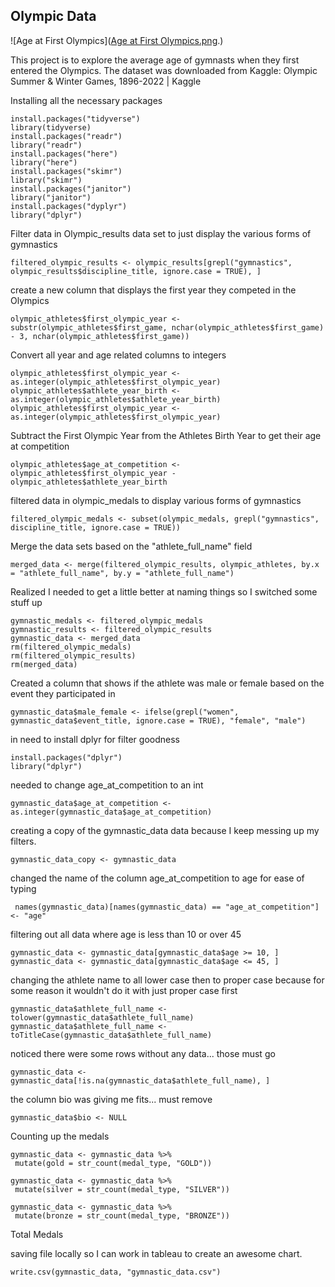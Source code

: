 
## Olympic Data



![Age at First Olympics]([Age at First Olympics.png](https://github.com/CoachWendy/Olympic-Results/blob/main/Age%20at%20First%20Olympics.png).)


This project is to explore the average age of gymnasts when they first entered the Olympics. The dataset was downloaded from Kaggle: Olympic Summer & Winter Games, 1896-2022 | Kaggle



Installing all the necessary packages

```{r}
install.packages("tidyverse")
library(tidyverse)
install.packages("readr")
library("readr")
install.packages("here")
library("here")
install.packages("skimr")
library("skimr")
install.packages("janitor")
library("janitor")
install.packages("dyplyr")
library("dplyr")
```

Filter data in Olympic_results data set to just display the various forms of gymnastics

```{r}
filtered_olympic_results <- olympic_results[grepl("gymnastics", olympic_results$discipline_title, ignore.case = TRUE), ]
```

create a new column that displays the first year they competed in the Olympics

```{r}
olympic_athletes$first_olympic_year <- substr(olympic_athletes$first_game, nchar(olympic_athletes$first_game) - 3, nchar(olympic_athletes$first_game))
```

Convert all year and age related columns to integers

```{r}
olympic_athletes$first_olympic_year <- as.integer(olympic_athletes$first_olympic_year)
olympic_athletes$athlete_year_birth <- as.integer(olympic_athletes$athlete_year_birth)
olympic_athletes$first_olympic_year <- as.integer(olympic_athletes$first_olympic_year)
```

Subtract the First Olympic Year from the Athletes Birth Year to get their age at competition

```{r}
olympic_athletes$age_at_competition <- olympic_athletes$first_olympic_year - olympic_athletes$athlete_year_birth
```

filtered data in olympic_medals to display various forms of gymnastics

```{r}
filtered_olympic_medals <- subset(olympic_medals, grepl("gymnastics", discipline_title, ignore.case = TRUE))
```

Merge the data sets based on the "athlete_full_name" field

```{r}
merged_data <- merge(filtered_olympic_results, olympic_athletes, by.x = "athlete_full_name", by.y = "athlete_full_name")
```

Realized I needed to get a little better at naming things so I switched some stuff up

```{r}
gymnastic_medals <- filtered_olympic_medals
gymnastic_results <- filtered_olympic_results
gymnastic_data <- merged_data
rm(filtered_olympic_medals)
rm(filtered_olympic_results)
rm(merged_data)
```

Created a column that shows if the athlete was male or female based on the event they participated in

```{r}
gymnastic_data$male_female <- ifelse(grepl("women", gymnastic_data$event_title, ignore.case = TRUE), "female", "male")
```

in need to install dplyr for filter goodness

```{r}
install.packages("dplyr")
library("dplyr")
```

needed to change age_at_competition to an int

```{r}
gymnastic_data$age_at_competition <- as.integer(gymnastic_data$age_at_competition)
```

creating a copy of the gymnastic_data data because I keep messing up my filters.

```{r}
gymnastic_data_copy <- gymnastic_data
```

changed the name of the column age_at_competition to age for ease of typing

```{r}
 names(gymnastic_data)[names(gymnastic_data) == "age_at_competition"] <- "age"
```

filtering out all data where age is less than 10 or over 45

```{r}
gymnastic_data <- gymnastic_data[gymnastic_data$age >= 10, ]
gymnastic_data <- gymnastic_data[gymnastic_data$age <= 45, ]
```

changing the athlete name to all lower case then to proper case because for some reason it wouldn't do it with just proper case first

```{r}
gymnastic_data$athlete_full_name <- tolower(gymnastic_data$athlete_full_name)
gymnastic_data$athlete_full_name <- toTitleCase(gymnastic_data$athlete_full_name)

```

noticed there were some rows without any data... those must go

```{r}
gymnastic_data <- gymnastic_data[!is.na(gymnastic_data$athlete_full_name), ]
```

the column bio was giving me fits... must remove

```{r}
gymnastic_data$bio <- NULL
```

Counting up the medals

```{r}
gymnastic_data <- gymnastic_data %>%
 mutate(gold = str_count(medal_type, "GOLD"))

gymnastic_data <- gymnastic_data %>%
 mutate(silver = str_count(medal_type, "SILVER"))

gymnastic_data <- gymnastic_data %>%
 mutate(bronze = str_count(medal_type, "BRONZE"))
```

Total Medals

saving file locally so I can work in tableau to create an awesome chart.

```{r}
write.csv(gymnastic_data, "gymnastic_data.csv")
```
